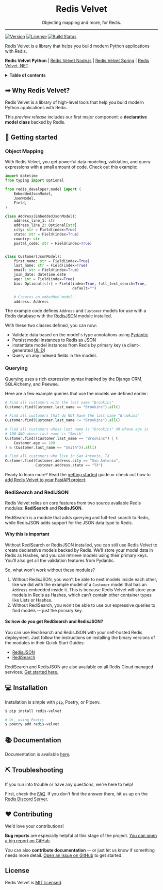 <h1 align="center">Redis Velvet</h1>
<p align="center">
    <p align="center">
        Objecting mapping and more, for Redis.
    </p>
</p>

---

[![Version][version-svg]][package-url]
[![License][license-image]][license-url]
[![Build Status][ci-svg]][ci-url]

Redis Velvet is a library that helps you build modern Python applications with Redis.

**Redis Velvet Python** | [Redis Velvet Node.js][redis-velvet-js] | [Redis Velvet Spring][redis-velvet-spring] | [Redis Velvet .NET][redis-velvet-dotnet]

<details>
  <summary><strong>Table of contents</strong></summary>

<!-- START doctoc generated TOC please keep comment here to allow auto update -->
<!-- DON'T EDIT THIS SECTION, INSTEAD RE-RUN doctoc TO UPDATE -->


- [Why Redis Velvet?](#why)
- [Getting started](#getting-started)
- [Installation](#installation)
- [Documentation](#documentation)
- [Troubleshooting](#troubleshooting)
- [Contributing](#contributing)
- [License](#license)

<!-- END doctoc generated TOC please keep comment here to allow auto update -->

</details>

## ➡ Why Redis Velvet?

Redis Velvet is a library of high-level tools that help you build modern Python applications with Redis.

This *preview release* includes our first major component: a **declarative model class** backed by Redis.

## 🏁 Getting started

### Object Mapping

With Redis Velvet, you get powerful data modeling, validation, and query expressions with a small amount of code. Check out this example:

```python
import datetime
from typing import Optional

from redis_developer.model import (
    EmbeddedJsonModel,
    JsonModel,
    Field,
)

class Address(EmbeddedJsonModel):
    address_line_1: str
    address_line_2: Optional[str]
    city: str = Field(index=True)
    state: str = Field(index=True)
    country: str
    postal_code: str = Field(index=True)


class Customer(JsonModel):
    first_name: str = Field(index=True)
    last_name: str = Field(index=True)
    email: str = Field(index=True)
    join_date: datetime.date
    age: int = Field(index=True)
    bio: Optional[str] = Field(index=True, full_text_search=True,
                               default="")

    # Creates an embedded model.
    address: Address
```

The example code defines `Address` and `Customer` models for use with a Redis database with the [RedisJSON](redis-json-url) module installed.

With these two classes defined, you can now:

* Validate data based on the model's type annotations using [Pydantic](pydantic-url)
* Persist model instances to Redis as JSON
* Instantiate model instances from Redis by primary key (a client-generated [ULID](ulid-url))
* Query on any indexed fields in the models

### Querying
Querying uses a rich expression syntax inspired by the Django ORM, SQLAlchemy,  and Peewee.

Here are a few example queries that use the models we defined earlier:

```python
# Find all customers with the last name "Brookins"
Customer.find(Customer.last_name == "Brookins").all()

# Find all customers that do NOT have the last name "Brookins"
Customer.find(Customer.last_name != "Brookins").all()
 
# Find all customers whose last name is "Brookins" OR whose age is 
# 100 AND whose last name is "Smith"
Customer.find((Customer.last_name == "Brookins") | (
    Customer.age == 100
) & (Customer.last_name == "Smith")).all()

# Find all customers who live in San Antonio, TX
Customer.find(Customer.address.city == "San Antonio",
              Customer.address.state == "TX")
```

Ready to learn more? Read the [getting started](docs/getting_started.md) guide or check out how to [add Redis Velvet to your FastAPI project](docs/integrating.md).

### RediSearch and RediJSON

Redis Velvet relies on core features from two source available Redis modules: **RediSearch** and **RedisJSON**.

RediSearch is a module that adds querying and full-text search to Redis, while RedisJSON adds support for the JSON data type to Redis.

#### Why this is important

Without RediSearch or RedisJSON installed, you can still use Redis Velvet to create declarative models backed by Redis. We'll store your model data in Redis as Hashes, and you can retrieve models using their primary keys. You'll also get all the validation features from Pydantic.

So, what won't work without these modules?

1. Without RedisJSON, you won't be able to nest models inside each other, like we did with the example model of a `Customer` model that has an `Address` embedded inside it. This is because Redis Velvet will store your models in Redis as Hashes, which can't contain other container types like Lists or Hashes.
2. Without RediSearch, you won't be able to use our expressive queries to find models -- just the primary key.

#### So how do you get RediSearch and RedisJSON?

You can use RediSearch and RedisJSON with your self-hosted Redis deployment. Just follow the instructions on installing the binary versions of the modules in their Quick Start Guides:

- [RedisJSON](https://oss.redis.com/redisjson/#download-and-running-binaries)
- [RediSearch](https://oss.redis.com/redisearch/Quick_Start/#download_and_running_binaries)

RediSearch and RedisJSON are also available on all Redis Cloud managed services. [Get started here.](https://redis.com/try-free/)

## 💻 Installation

Installation is simple with `pip`, Poetry, or Pipenv.

```sh
$ pip install redis-velvet

# Or, using Poetry
$ poetry add redis-velvet
```

## 📚 Documentation

Documentation is available [here](docs/index.md).

## ⛏️ Troubleshooting

If you run into trouble or have any questions, we're here to help! 

First, check the [FAQ](docs/faq.md). If you don't find the answer there,
hit us up on the [Redis Discord Server](http://discord.gg/redis).


## ❤️ Contributing

We'd love your contributions!

**Bug reports** are especially helpful at this stage of the project. [You can open a big report on GitHub](https://github.com/redis-developer/redis-developer-python/issues/new).

You can also **contribute documentation** -- or just let us know if something needs more detail. [Open an issue on GitHub](https://github.com/redis-developer/redis-developer-python/issues/new) to get started.

## License

Redis Velvet is [MIT licensed][license-url].

<!-- Badges -->

[version-svg]: https://img.shields.io/pypi/v/redis-velvet?style=flat-square
[package-url]: https://pypi.org/project/redis-velvet/
[ci-svg]: https://img.shields.io/github/workflow/status/redis-developer/redis-developer-python/python?style=flat-square
[ci-url]: https://github.com/redis-developer/redis-developer-python/actions/workflows/build.yml
[license-image]: http://img.shields.io/badge/license-MIT-green.svg?style=flat-square
[license-url]: LICENSE

<!-- Links -->

[redis-developer-website]: https://developer.redis.com
[redis-velvet-js]: https://github.com/redis-developer/redis-velvet-js
[redis-velvet-dotnet]: https://github.com/redis-developer/redis-velvet-dotnet
[redis-velvet-spring]: https://github.com/redis-developer/redis-velvet-spring
[redisearch-url]: https://oss.redis.com/redisearch/
[redis-json-url]: https://oss.redis.com/redisjson/
[pydantic-url]: https://github.com/samuelcolvin/pydantic
[ulid-url]: https://github.com/ulid/spec

